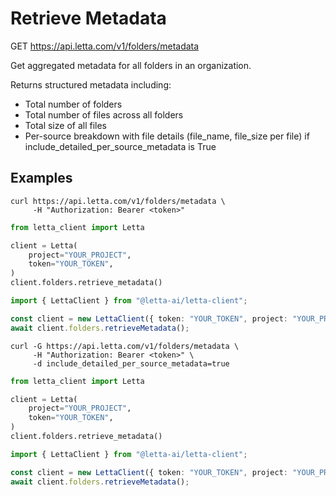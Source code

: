 # Retrieve Metadata

GET https://api.letta.com/v1/folders/metadata

Get aggregated metadata for all folders in an organization.

Returns structured metadata including:
- Total number of folders
- Total number of files across all folders
- Total size of all files
- Per-source breakdown with file details (file_name, file_size per file) if include_detailed_per_source_metadata is True

## Examples

```shell
curl https://api.letta.com/v1/folders/metadata \
     -H "Authorization: Bearer <token>"
```

```python
from letta_client import Letta

client = Letta(
    project="YOUR_PROJECT",
    token="YOUR_TOKEN",
)
client.folders.retrieve_metadata()

```

```typescript
import { LettaClient } from "@letta-ai/letta-client";

const client = new LettaClient({ token: "YOUR_TOKEN", project: "YOUR_PROJECT" });
await client.folders.retrieveMetadata();

```

```shell
curl -G https://api.letta.com/v1/folders/metadata \
     -H "Authorization: Bearer <token>" \
     -d include_detailed_per_source_metadata=true
```

```python
from letta_client import Letta

client = Letta(
    project="YOUR_PROJECT",
    token="YOUR_TOKEN",
)
client.folders.retrieve_metadata()

```

```typescript
import { LettaClient } from "@letta-ai/letta-client";

const client = new LettaClient({ token: "YOUR_TOKEN", project: "YOUR_PROJECT" });
await client.folders.retrieveMetadata();

```